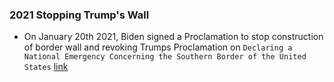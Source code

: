 ### 2021 Stopping Trump's Wall
- On January 20th 2021, Biden signed a Proclamation to stop construction of border wall and revoking Trumps Proclamation on `Declaring a National Emergency Concerning the Southern Border of the United States` [link](https://www.whitehouse.gov/briefing-room/presidential-actions/2021/01/20/proclamation-termination-of-emergency-with-respect-to-southern-border-of-united-states-and-redirection-of-funds-diverted-to-border-wall-construction/)